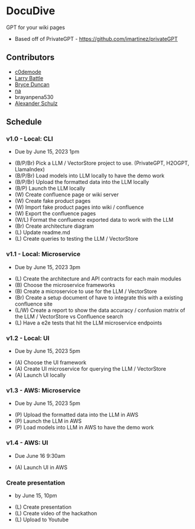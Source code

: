 # DocuDive
GPT for your wiki pages

- Based off of PrivateGPT - https://github.com/imartinez/privateGPT

## Contributors
- [c0demode](https://github.com/c0demode)
- [Larry Battle](https://github.com/LarryBattle)
- [Bryce Duncan](https://github.com/BryceDuncan)
- [na]()
- brayanpena530
- [Alexander Schulz](https://github.com/alxschlz98)

## Schedule
### v1.0 - Local: CLI 
* Due by June 15, 2023 1pm
- (B/P/Br) Pick a LLM / VectorStore project to use. (PrivateGPT, H2OGPT, LlamaIndex)
- (B/P/Br) Load models into LLM locally to have the demo work
- (B/P/Br) Upload the formatted data into the LLM locally
- (B/P) Launch the LLM locally
- (W) Create confluence page or wiki server
- (W) Create fake product pages
- (W) Import fake product pages into wiki / confluence
- (W) Export the confluence pages
- (W/L) Format the confluence exported data to work with the LLM
- (Br) Create architecture diagram
- (L) Update readme.md
- (L) Create queries to testing the LLM / VectorStore

### v1.1 - Local: Microservice
* Due by June 15, 2023 3pm
- (L) Create the architecture and API contracts for each main modules
- (B) Choose the microservice frameworks
- (B) Create a microservice to use for the LLM / VectorStore
- (Br) Create a setup document of have to integrate this with a existing confluence site
- (L/W) Create a report to show the data accuracy / confusion matrix of the LLM / VectorStore vs Confluence search
- (L) Have a e2e tests that hit the LLM microservice endpoints

### v1.2 - Local: UI
* Due by June 15, 2023 5pm
- (A) Choose the UI framework
- (A) Create UI microservice for querying the LLM / VectorStore
- (A) Launch UI locally

### v1.3 - AWS: Microservice
* Due by June 15, 2023 5pm
- (P) Upload the formatted data into the LLM in AWS
- (P) Launch the LLM in AWS
- (P) Load models into LLM in AWS to have the demo work


### v1.4 - AWS: UI
* Due June 16 9:30am
- (A) Launch UI in AWS

### Create presentation
* by June 15, 10pm
- (L) Create presentation
- (L) Create video of the hackathon 
- (L) Upload to Youtube
